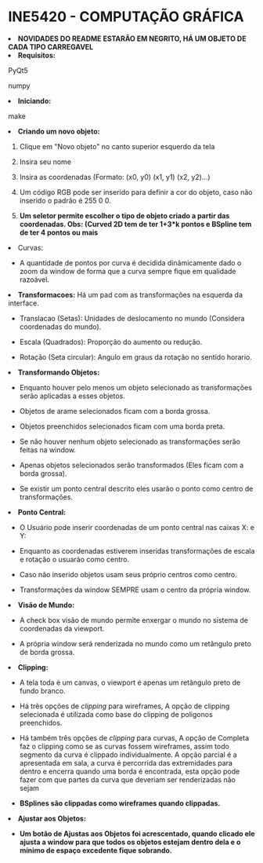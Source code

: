 
# INE5420 - COMPUTAÇÃO GRÁFICA

<li><strong>NOVIDADES DO README ESTARÃO EM NEGRITO, HÁ UM OBJETO DE CADA TIPO CARREGAVEL</strong></li>


<li><STRONG>Requisitos:</STRONG></li>

PyQt5

numpy

<li><strong>Iniciando:</strong></li>

make

<li><strong>Criando um novo objeto:</strong></li>

  

1. Clique em "Novo objeto" no canto superior esquerdo da tela

2. Insira seu nome

3. Insira as coordenadas (Formato: (x0, y0) (x1, y1) (x2, y2)...)

4. Um código RGB pode ser inserido para definir a cor do objeto, caso não inserido o padrão é 255 0 0.

5. <strong> Um seletor permite escolher o tipo de objeto criado a partir das coordenadas. Obs: (Curved 2D tem de ter 1+3*k pontos e BSpline tem de ter 4 pontos ou mais </strong>

  

<li>Curvas:</li>

-  A quantidade de pontos por curva é decidida dinâmicamente dado o zoom da window de forma que a curva sempre fique em qualidade razoável.

  

<li><strong>Transformacoes:</strong> Há um pad com as transformações na esquerda da interface.</li>

  

- Translacao (Setas): Unidades de deslocamento no mundo (Considera coordenadas do mundo).

- Escala (Quadrados): Proporção do aumento ou redução.

- Rotação (Seta circular): Angulo em graus da rotação no sentido horario.

  

<li><strong>Transformando Objetos:</strong></li>

  

- Enquanto houver pelo menos um objeto selecionado as transformações serão aplicadas a esses objetos.

- Objetos de arame selecionados ficam com a borda grossa.

- Objetos preenchidos selecionados ficam com uma borda preta.

- Se não houver nenhum objeto selecionado as transformações serão feitas na window.

- Apenas objetos selecionados serão transformados (Eles ficam com a borda grossa).

- Se existir um ponto central descrito eles usarão o ponto como centro de transformações.

  

<li><strong>Ponto Central:</strong></li>

  

- O Usuário pode inserir coordenadas de um ponto central nas caixas X: e Y:

- Enquanto as coordenadas estiverem inseridas transformações de escala e rotação o usuarão como centro.

- Caso não inserido objetos usam seus próprio centros como centro.

- Transformações da window SEMPRE usam o centro da própria window.

  

<li><strong>Visão de Mundo:</strong></li>

  

- A check box visão de mundo permite enxergar o mundo no sistema de coordenadas da viewport.

- A própria window será renderizada no mundo como um retângulo preto de borda grossa.

  

<li><strong>Clipping:</li></strong>

  

- A tela toda é um canvas, o viewport é apenas um retângulo preto de fundo branco.

- Há três opções de *clipping* para wireframes, A opção de clipping selecionada é utilizada como base do clipping de poligonos preenchidos.

-  Há também três opções de *clipping* para curvas, A opção de Completa faz o clipping como se as curvas fossem wireframes, assim todo segmento da curva é clippado individualmente. A opção parcial é a apresentada em sala, a curva é percorrida das extremidades para dentro e encerra quando uma borda é encontrada, esta opção pode fazer com que partes da curva que deveriam ser renderizadas não sejam
- <strong> BSplines são clippadas como wireframes quando clippadas.</strong>

<li><strong>Ajustar aos Objetos:</li></strong>

- <strong> Um botão de Ajustas aos Objetos foi acrescentado, quando clicado ele ajusta a window para que todos os objetos estejam dentro dela e o mínimo de espaço excedente fique sobrando.</strong>
